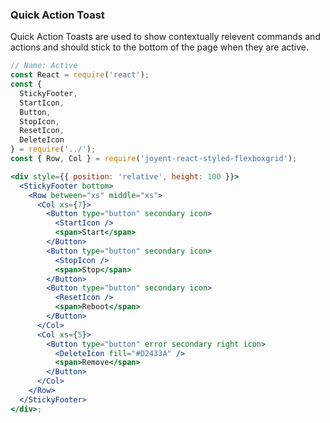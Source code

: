 ### Quick Action Toast

Quick Action Toasts are used to show contextually relevent commands and actions and should stick to the bottom of the page when they are active.

```jsx
// Name: Active
const React = require('react');
const {
  StickyFooter,
  StartIcon,
  Button,
  StopIcon,
  ResetIcon,
  DeleteIcon
} = require('../');
const { Row, Col } = require('joyent-react-styled-flexboxgrid');

<div style={{ position: 'relative', height: 100 }}>
  <StickyFooter bottom>
    <Row between="xs" middle="xs">
      <Col xs={7}>
        <Button type="button" secondary icon>
          <StartIcon />
          <span>Start</span>
        </Button>
        <Button type="button" secondary icon>
          <StopIcon />
          <span>Stop</span>
        </Button>
        <Button type="button" secondary icon>
          <ResetIcon />
          <span>Reboot</span>
        </Button>
      </Col>
      <Col xs={5}>
        <Button type="button" error secondary right icon>
          <DeleteIcon fill="#D2433A" />
          <span>Remove</span>
        </Button>
      </Col>
    </Row>
  </StickyFooter>
</div>;
```
